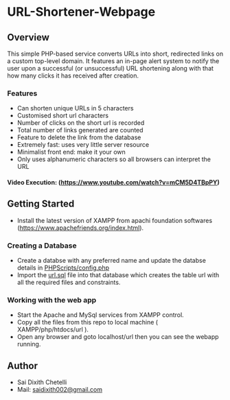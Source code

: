 # URL-Shortener-Webpage

## Overview
This simple PHP-based service converts URLs into short, redirected links on a custom top-level domain. It features an in-page alert system to notify the user upon a successful (or unsuccessful) URL shortening along with that how many clicks it has received after creation.

### Features
  - Can shorten unique URLs in 5 characters
  - Customised short url characters
  - Number of clicks on the short url is recorded
  - Total number of links generated are counted
  - Feature to delete the link from the database
  - Extremely fast: uses very little server resource
  - Minimalist front end: make it your own
  - Only uses alphanumeric characters so all browsers can interpret the URL
#### Video Execution: (https://www.youtube.com/watch?v=mCM5D4TBpPY)  
  
## Getting Started
  - Install the latest version of XAMPP from apachi foundation softwares (https://www.apachefriends.org/index.html).


### Creating a Database
  - Create a databse with any preferred name and update the databse details in [PHPScripts/config.php](https://github.com/saidixith002/URL-Shortener-Webpage/blob/main/PHPScripts/config.php)
  - Import the [url.sql](https://github.com/saidixith002/URL-Shortener-Webpage/blob/main/url.sql) file into that  database which creates the table url with all the required files and constraints.
 
### Working with the web app
  - Start the Apache and MySql services from XAMPP control.
  - Copy all the files from this repo to local machine ( XAMPP/php/htdocs/url ).
  - Open any browser and goto localhost/url then you can see the webapp running.

## Author 
  - Sai Dixith Chetelli
  - Mail: saidixith002@gmail.com
